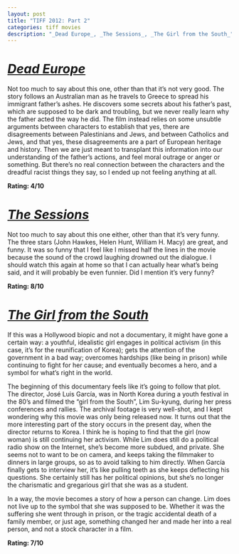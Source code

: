 ```yaml
---
layout: post
title: "TIFF 2012: Part 2"
categories: tiff movies
description: "_Dead Europe_, _The Sessions_, _The Girl from the South_"
---
```


# [_Dead Europe_](http://www.imdb.com/title/tt2091880/)

Not too much to say about this one, other than that it’s not very good. The story follows an Australian man as he travels to Greece to spread his immigrant father’s ashes. He discovers some secrets about his father’s past, which are supposed to be dark and troubling, but we never really learn why the father acted the way he did. The film instead relies on some unsubtle arguments between characters to establish that yes, there are disagreements between Palestinians and Jews, and between Catholics and Jews, and that yes, these disagreements are a part of European heritage and history. Then we are just meant to transplant this information into our understanding of the father’s actions, and feel moral outrage or anger or something. But there’s no real connection between the characters and the dreadful racist things they say, so I ended up not feeling anything at all.

**Rating: 4/10**

# [_The Sessions_](http://www.imdb.com/title/tt1866249/)

Not too much to say about this one either, other than that it’s very funny. The three stars (John Hawkes, Helen Hunt, William H. Macy) are great, and funny. It was so funny that I feel like I missed half the lines in the movie because the sound of the crowd laughing drowned out the dialogue. I should watch this again at home so that I can actually hear what’s being said, and it will probably be even funnier. Did I mention it’s very funny?

**Rating: 8/10**

# [_The Girl from the South_](http://www.imdb.com/title/tt2330945/)

If this was a Hollywood biopic and not a documentary, it might have gone a certain way: a youthful, idealistic girl engages in political activism (in this case, it’s for the reunification of Korea); gets the attention of the government in a bad way; overcomes hardships (like being in prison) while continuing to fight for her cause; and eventually becomes a hero, and a symbol for what’s right in the world.

The beginning of this documentary feels like it’s going to follow that plot. The director, José Luis García, was in North Korea during a youth festival in the 80’s and filmed the “girl from the South”, Lim Su-kyung, during her press conferences and rallies. The archival footage is very well-shot, and I kept wondering why this movie was only being released now. It turns out that the more interesting part of the story occurs in the present day, when the director returns to Korea. I think he is hoping to find that the girl (now woman) is still continuing her activism. While Lim does still do a political radio show on the Internet, she’s become more subdued, and private. She seems not to want to be on camera, and keeps taking the filmmaker to dinners in large groups, so as to avoid talking to him directly. When García finally gets to interview her, it’s like pulling teeth as she keeps deflecting his questions. She certainly still has her political opinions, but she’s no longer the charismatic and gregarious girl that she was as a student.

In a way, the movie becomes a story of how a person can change. Lim does not live up to the symbol that she was supposed to be. Whether it was the suffering she went through in prison, or the tragic accidental death of a family member, or just age, something changed her and made her into a real person, and not a stock character in a film.

**Rating: 7/10**
